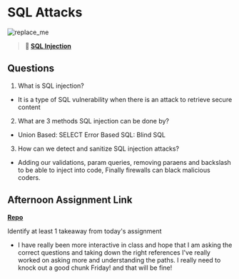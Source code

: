 # SQL Attacks

![replace_me](https://codeworks.blob.core.windows.net/public/assets/img/illustrations/placeholder.svg)

> **📖 [SQL Injection](https://codeworksacademy.com/fs-student-guide/resources/wk11/03-SQL-Injection)**

## Questions

1. What is SQL injection?

-    It is a type of SQL vulnerability when there is an attack to retrieve secure content

2. What are 3 methods SQL injection can be done by?

-   Union Based: SELECT
    Error Based SQL:
    Blind SQL 

3. How can we detect and sanitize SQL injection attacks?

-   Adding our validations, param queries, removing paraens and backslash to be able to inject into code, Finally firewalls can black malicious coders.

## Afternoon Assignment Link

**[Repo](https://github.com/Linda-Taing/CSharpAllSpice)**

Identify at least 1 takeaway from today's assignment
-   I have really been more interactive in class and hope that I am asking the correct questions and taking down the right references I've really worked on asking more and understanding the paths. I really need to knock out a good chunk Friday! and that will be fine!
